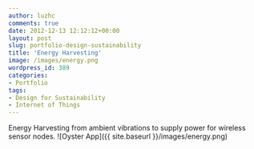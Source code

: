```yaml
---
author: luzhc
comments: true
date: 2012-12-13 12:12:12+00:00
layout: post
slug: portfolio-design-sustainability
title: 'Energy Harvesting'
image: /images/energy.png
wordpress_id: 389
categories:
- Portfolio
tags:
- Design for Sustainability
- Internet of Things
---
```


Energy Harvesting from ambient vibrations to supply power for wireless sensor nodes.
![Oyster App]({{ site.baseurl }}/images/energy.png)
